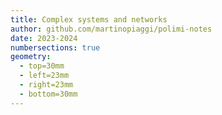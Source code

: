 ```yaml
---
title: Complex systems and networks
author: github.com/martinopiaggi/polimi-notes
date: 2023-2024
numbersections: true
geometry:
  - top=30mm
  - left=23mm
  - right=23mm
  - bottom=30mm
---
```

